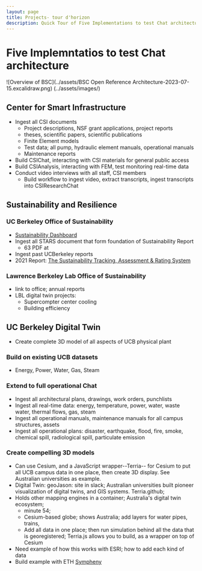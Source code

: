 ```yaml
---
layout: page
title: Projects- tour d'horizon
description: Quick Tour of Five Implementations to test Chat architecture
---
```


# Five Implemntatios to test Chat architecture
![Overview of BSC](../assets/BSC Open Reference Architecture-2023-07-15.excalidraw.png)
(../assets\/images/)
## Center for Smart Infrastructure
- Ingest all CSI documents
    - Project descriptions, NSF grant applications, project reports
    - theses, scientific papers, scientific publications
    - Finite Element models
    - Test data; all pump, hydraulic element manuals, operational manuals
    - Maintenance reports
- Build CSIChat, interacting with CSI materials for general public access
- Build CSIAnalysis, interacting with FEM, test monitoring real-time data
- Conduct video interviews with all staff, CSI members
    - Build workflow to ingest video, extract transcripts, ingest transcripts into CSIResearchChat

## Sustainability and Resilience
### UC Berkeley Office of Sustainability
- [Sustainability Dashboard](https://sustainability.berkeley.edu/engage/energy-dashboards)
- Ingest all STARS document that form foundation of Sustainability Report
    - 63 PDF at 
- Ingest past UCBerkeley reports
- 2021 Report: [The Sustainability Tracking, Assessment & Rating System](https://reports.aashe.org/institutions/university-of-california-berkeley-ca/report/2021-03-04/AC/curriculum/AC-1/)
### Lawrence Berkeley Lab Office of Sustainability
 - link to office; annual reports
- LBL digital twin projects: 
    - Supercompter center cooling
    - Building efficiency

 ## UC Berkeley Digital Twin
 - Create complete 3D model of all aspects of UCB physical plant
 ### Build on existing UCB datasets
 - Energy, Power, Water, Gas, Steam
 ### Extend to full operational Chat
- Ingest all architectural plans, drawings, work orders, punchlists
- Ingest all real-time data: energy, temperature, power, water, waste water, thermal flows, gas, steam
- Ingest all operational manuals, maintenance manuals for all campus structures, assets
- Ingest all operational plans: disaster, earthquake, flood, fire, smoke, chemical spill, radiological spill, particulate emission
### Create compelling 3D models
 - Can use Cesium, and a JavaScript wrapper--Terria-- for Cesium to put all UCB campus data in one place, then create 3D display. See Australian universities as example.
- Digital Twin: geoJason: site in slack; Australian universities built pioneer visualization of digital twins, and GIS systems. Terria.github;
- Holds other mapping engines in a container; Australia's digital twin ecosystem;
    - minute 54;
    - Cesium-based globe; shows Australia; add layers for water pipes, trains,
    - Add all data in one place; then run simulation behind all the data that is georegistered; Terria.js allows you to build, as a wrapper on top of Cesium
- Need example of how this works with ESRI; how to add each kind of data
- Build example with ETH [Sympheny](https://www.sympheny.com/product)